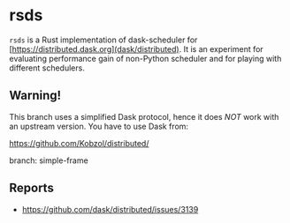 # rsds

``rsds`` is a Rust implementation of dask-scheduler for [https://distributed.dask.org](dask/distributed).
It is an experiment for evaluating performance gain of non-Python scheduler and for playing with different schedulers.

## Warning!

This branch uses a simplified Dask protocol, hence it does *NOT* work with an upstream version. You have to use Dask from:

https://github.com/Kobzol/distributed/

branch: simple-frame

## Reports

* https://github.com/dask/distributed/issues/3139
